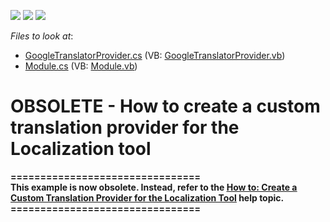 <!-- default badges list -->
![](https://img.shields.io/endpoint?url=https://codecentral.devexpress.com/api/v1/VersionRange/134075205/11.1.4%2B)
[![](https://img.shields.io/badge/Open_in_DevExpress_Support_Center-FF7200?style=flat-square&logo=DevExpress&logoColor=white)](https://supportcenter.devexpress.com/ticket/details/E2674)
[![](https://img.shields.io/badge/📖_How_to_use_DevExpress_Examples-e9f6fc?style=flat-square)](https://docs.devexpress.com/GeneralInformation/403183)
<!-- default badges end -->
<!-- default file list -->
*Files to look at*:

* [GoogleTranslatorProvider.cs](./CS/GoogleTranslatorProvider/GoogleTranslatorProvider.cs) (VB: [GoogleTranslatorProvider.vb](./VB/GoogleTranslatorProvider/GoogleTranslatorProvider.vb))
* [Module.cs](./CS/GoogleTranslatorProvider/Module.cs) (VB: [Module.vb](./VB/GoogleTranslatorProvider/Module.vb))
<!-- default file list end -->
# OBSOLETE - How to create a custom translation provider for the Localization tool


<p><strong>================================</strong><br /><strong>This example is now obsolete. Instead, refer to the <a href="http://documentation.devexpress.com/#Xaf/CustomDocument3310"><u>How to: Create a Custom Translation Provider for the Localization Tool</u></a> help topic.</strong><br /><strong>================================</strong></p>

<br/>


